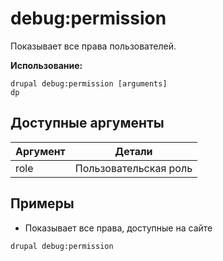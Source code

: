# debug:permission
Показывает все права пользователей.

**Использование:**
```
drupal debug:permission [arguments]
dp
```

## Доступные аргументы
Аргумент | Детали
---------|-------------
role | Пользовательская роль

## Примеры
* Показывает все права, доступные на сайте
```
drupal debug:permission
```
